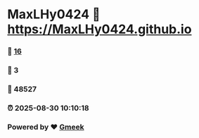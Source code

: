# MaxLHy0424 :link: https://MaxLHy0424.github.io 
### :page_facing_up: [16](https://MaxLHy0424.github.io/tag.html) 
### :speech_balloon: 3 
### :hibiscus: 48527 
### :alarm_clock: 2025-08-30 10:10:18 
### Powered by :heart: [Gmeek](https://github.com/Meekdai/Gmeek)
